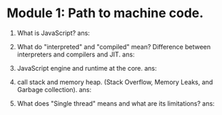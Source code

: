 # Module 1: Path to machine code.

1. What is JavaScript?
   ans:

2. What do "interpreted" and "compiled" mean? Difference between interpreters and compilers and JIT.
   ans:

3. JavaScript engine and runtime at the core.
   ans:

4. call stack and memory heap. (Stack Overflow, Memory Leaks, and Garbage collection).
   ans:

5. What does "Single thread" means and what are its limitations?
   ans:
